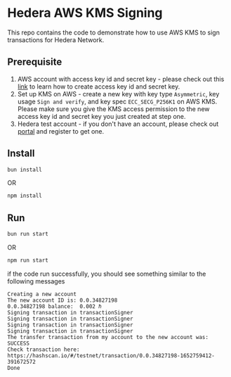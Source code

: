 # Hedera AWS KMS Signing

This repo contains the code to demonstrate how to use AWS KMS to sign transactions for Hedera Network.

## Prerequisite

1. AWS account with access key id and secret key - please check out this [link](https://aws.amazon.com/premiumsupport/knowledge-center/create-access-key/) to learn how to create access key id and secret key.
2. Set up KMS on AWS - create a new key with key type `Asymmetric`, key usage `Sign and verify`, and key spec `ECC_SECG_P256K1` on AWS KMS. Please make sure you give the KMS access permission to the new access key id and secret key you just created at step one.
3. Hedera test account - if you don't have an account, please check out [portal](https://portal.hedera.com/register/) and register to get one.

## Install

```bash
bun install
```

OR

```bash
npm install
```

## Run

```bash
bun run start
```

OR

```bash
npm run start
```

if the code run successfully, you should see something similar to the following messages

```
Creating a new account
The new account ID is: 0.0.34827198
0.0.34827198 balance:  0.002 ℏ
Signing transaction in transactionSigner
Signing transaction in transactionSigner
Signing transaction in transactionSigner
Signing transaction in transactionSigner
The transfer transaction from my account to the new account was: SUCCESS
Check transaction here: https://hashscan.io/#/testnet/transaction/0.0.34827198-1652759412-391672572
Done
```
